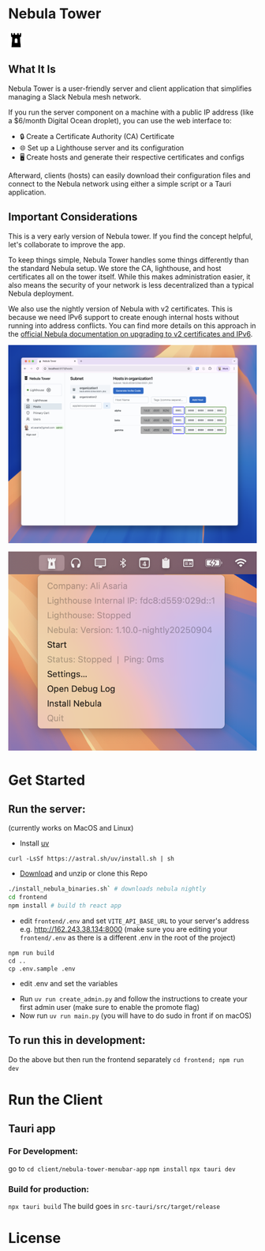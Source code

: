 # Nebula Tower

![Tray Icon](frontend/public/trayIcon.png)

## What It Is

Nebula Tower is a user-friendly server and client application that simplifies managing a Slack Nebula mesh network.

If you run the server component on a machine with a public IP address (like a $6/month Digital Ocean droplet), you can use the web interface to:

- 🔒 Create a Certificate Authority (CA) Certificate
- 🌐 Set up a Lighthouse server and its configuration
- 🖥️ Create hosts and generate their respective certificates and configs

Afterward, clients (hosts) can easily download their configuration files and connect to the Nebula network using either a simple script or a Tauri application.

## Important Considerations

This is a very early version of Nebula tower. If you find the concept helpful, let's collaborate to improve the app.

To keep things simple, Nebula Tower handles some things differently than the standard Nebula setup. We store the CA, lighthouse, and host certificates all on the tower itself. While this makes administration easier, it also means the security of your network is less decentralized than a typical Nebula deployment.

We also use the nightly version of Nebula with v2 certificates. This is because we need IPv6 support to create enough internal hosts without running into address conflicts. You can find more details on this approach in the <a href="https://nebula.defined.net/docs/guides/upgrade-to-cert-v2-and-ipv6/">official Nebula documentation on upgrading to v2 certificates and IPv6</a>.

![Server Screenshot](frontend/public/server-screenshot.png)

![Client Screenshot](frontend/public/client-screenshot.png)

 
# Get Started

## Run the server:

(currently works on MacOS and Linux)

- Install <a href="https://docs.astral.sh/uv/">uv</a>

```
curl -LsSf https://astral.sh/uv/install.sh | sh
```

- <a href="https://github.com/transformerlab/nebula-tower/archive/refs/heads/main.zip">Download</a> and unzip or clone this Repo

```bash
./install_nebula_binaries.sh` # downloads nebula nightly
cd frontend
npm install # build th react app
```
- edit `frontend/.env` and set `VITE_API_BASE_URL` to your server's address e.g. http://162.243.38.134:8000 (make sure you are editing your `frontend/.env` as there is a different .env in the root of the project)

```
npm run build
cd ..
cp .env.sample .env
```

* edit .env and set the variables

- Run `uv run create_admin.py` and follow the instructions to create your first admin user (make sure to enable the promote flag)
- Now run `uv run main.py` (you will have to do sudo in front if on macOS)

## To run this in development:

Do the above but then run the frontend separately
`cd frontend; npm run dev`

# Run the Client

## Tauri app

### For Development:

go to `cd client/nebula-tower-menubar-app`
`npm install`
`npx tauri dev`

### Build for production:

`npx tauri build`
The build goes in `src-tauri/src/target/release`


# License



